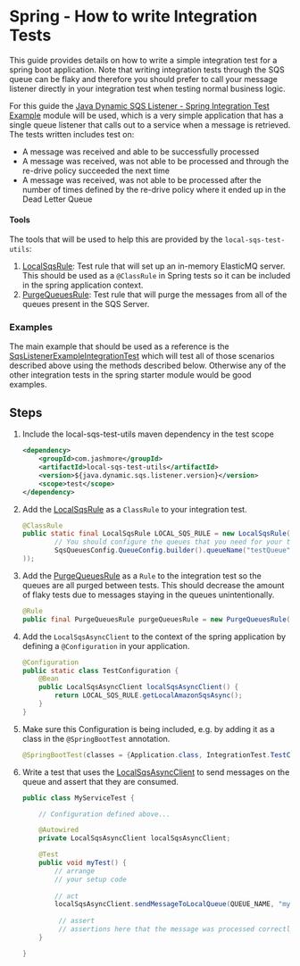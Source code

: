 # Spring - How to write Integration Tests
This guide provides details on how to write a simple integration test for a spring boot application. Note that writing integration tests through the SQS queue
can be flaky and therefore you should prefer to call your message listener directly in your integration test when testing normal business logic.

For this guide the [Java Dynamic SQS Listener - Spring Integration Test Example](../../../examples/spring-integration-test-example)
module will be used, which is a very simple application that has a single queue listener that calls out to a service when a message is retrieved. The
tests written includes test on:
 - A message was received and able to be successfully processed
 - A message was received, was not able to be processed and through the re-drive policy succeeded the next time
 - A message was received, was not able to be processed after the number of times defined by the re-drive policy where it ended up in the Dead Letter Queue

#### Tools
The tools that will be used to help this are provided by the `local-sqs-test-utils`:
1. [LocalSqsRule](../../../util/local-sqs-test-utils/src/main/java/com/jashmore/sqs/test/LocalSqsRule.java): Test rule that will set up an in-memory ElasticMQ
server. This should be used as a `@ClassRule` in Spring tests so it can be included in the spring application context.
1. [PurgeQueuesRule](../../../util/local-sqs-test-utils/src/main/java/com/jashmore/sqs/test/PurgeQueuesRule.java): Test rule that will purge the messages
from all of the queues present in the SQS Server.

### Examples
The main example that should be used as a reference is the
[SqsListenerExampleIntegrationTest](../../../examples/spring-integration-test-example/src/test/java/it/com/jashmore/sqs/examples/integrationtests/SqsListenerExampleIntegrationTest.java)
which will test all of those scenarios described above using the methods described below. Otherwise any of the other integration tests in the spring starter
module would be good examples.

## Steps
1. Include the local-sqs-test-utils maven dependency in the test scope
    ```xml
    <dependency>
        <groupId>com.jashmore</groupId>
        <artifactId>local-sqs-test-utils</artifactId>
        <version>${java.dynamic.sqs.listener.version}</version>
        <scope>test</scope> 
    </dependency>
    ```
1. Add the [LocalSqsRule](../../../util/local-sqs-test-utils/src/main/java/com/jashmore/sqs/test/LocalSqsRule.java) as a `ClassRule` to your integration test.
    ```java
    @ClassRule
    public static final LocalSqsRule LOCAL_SQS_RULE = new LocalSqsRule(ImmutableList.of(
            // You should configure the queues that you need for your test here
            SqsQueuesConfig.QueueConfig.builder().queueName("testQueue").build()
    ));
    ```
1. Add the [PurgeQueuesRule](../../../util/local-sqs-test-utils/src/main/java/com/jashmore/sqs/test/PurgeQueuesRule.java) as a `Rule`
to the integration test so the queues are all purged between tests. This should decrease the amount of flaky tests due to messages staying in the queues
unintentionally.
    ```java
    @Rule
    public final PurgeQueuesRule purgeQueuesRule = new PurgeQueuesRule(LOCAL_SQS_RULE.getLocalAmazonSqsAsync());
    ```
1. Add the `LocalSqsAsyncClient` to the context of the spring application by defining a `@Configuration` in your application.
    ```java
    @Configuration
    public static class TestConfiguration {
        @Bean
        public LocalSqsAsyncClient localSqsAsyncClient() {
            return LOCAL_SQS_RULE.getLocalAmazonSqsAsync();
        }
    }
    ```
1. Make sure this Configuration is being included, e.g. by adding it as a class in the `@SpringBootTest` annotation.
    ```java
    @SpringBootTest(classes = {Application.class, IntegrationTest.TestConfiguration.class })
    ```
1. Write a test that uses the [LocalSqsAsyncClient](../../../util/local-amazon-sqs/src/main/java/com/jashmore/sqs/util/LocalSqsAsyncClient.java) to send
messages on the queue and assert that they are consumed.
    ```java
    public class MyServiceTest {

        // Configuration defined above...
    
        @Autowired
        private LocalSqsAsyncClient localSqsAsyncClient;

        @Test
        public void myTest() { 
            // arrange
            // your setup code
         
            // act
            localSqsAsyncClient.sendMessageToLocalQueue(QUEUE_NAME, "my message");
         
             // assert
             // assertions here that the message was processed correctly
        }
 
    }
    ```
